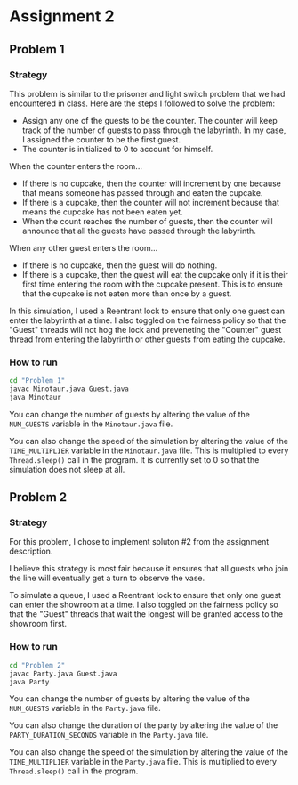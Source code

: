 # Assignment 2
## Problem 1
### Strategy

This problem is similar to the prisoner and light switch problem that we had encountered in class. Here are the steps I followed to solve the problem:
-  Assign any one of the guests to be the counter. The counter will keep track of the number of guests to pass through the labyrinth. In my case, I assigned the counter to be the first guest.
-  The counter is initialized to 0 to account for himself.

When the counter enters the room...
- If there is no cupcake, then the counter will increment by one because that means someone has passed through and eaten the cupcake.
- If there is a cupcake, then the counter will not increment because that means the cupcake has not been eaten yet.
- When the count reaches the number of guests, then the counter will announce that all the guests have passed through the labyrinth.

When any other guest enters the room...
- If there is no cupcake, then the guest will do nothing.
- If there is a cupcake, then the guest will eat the cupcake only if it is their first time entering the room with the cupcake present. This is to ensure that the cupcake is not eaten more than once by a guest.

In this simulation, I used a Reentrant lock to ensure that only one guest can enter the labyrinth at a time. I also toggled on the fairness policy so that the "Guest" threads will not hog the lock and preveneting the "Counter" guest thread from entering the labyrinth or other guests from eating the cupcake.

### How to run

```bash
cd "Problem 1"
javac Minotaur.java Guest.java 
java Minotaur
```

You can change the number of guests by altering the value of the `NUM_GUESTS` variable in the `Minotaur.java` file.

You can also change the speed of the simulation by altering the value of the `TIME_MULTIPLIER` variable in the `Minotaur.java` file. This is multiplied to every `Thread.sleep()` call in the program. It is currently set to 0 so that the simulation does not sleep at all.

## Problem 2
### Strategy

For this problem, I chose to implement soluton #2 from the assignment description.

I believe this strategy is most fair because it ensures that all guests who join the line will eventually get a turn to observe the vase.

To simulate a queue, I used a Reentrant lock to ensure that only one guest can enter the showroom at a time. I also toggled on the fairness policy so that the "Guest" threads that wait the longest will be granted access to the showroom first.

### How to run

```bash
cd "Problem 2"
javac Party.java Guest.java
java Party
```

You can change the number of guests by altering the value of the `NUM_GUESTS` variable in the `Party.java` file.

You can also change the duration of the party by altering the value of the `PARTY_DURATION_SECONDS` variable in the `Party.java` file.

You can also change the speed of the simulation by altering the value of the `TIME_MULTIPLIER` variable in the `Party.java` file. This is multiplied to every `Thread.sleep()` call in the program.

